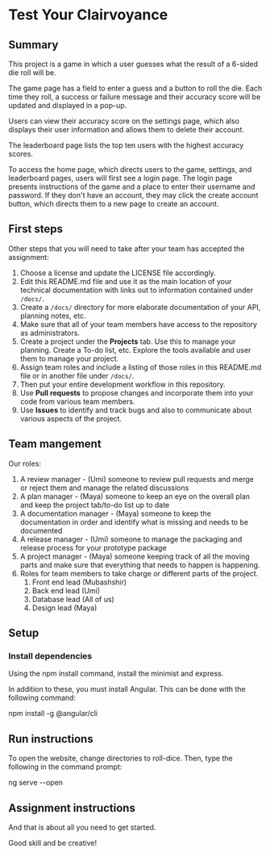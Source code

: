# Test Your Clairvoyance 

## Summary 
This project is a game in which a user guesses what the result of a 6-sided die roll will be. 

The game page has a field to enter a guess and a button to roll the die. Each time they roll,
a success or failure message and their accuracy score will be updated and displayed in a pop-up. 

Users can view their accuracy score on the settings page, which also displays their user information and allows
them to delete their account. 

The leaderboard page lists the top ten users with the highest accuracy scores. 

To access the home page, which directs users to the game, settings, and leaderboard pages, users will first see a 
login page. The login page presents instructions of the game and a place to enter their username and password. 
If they don't have an account, they may click the create account button, which directs them to a new page
to create an account. 

## First steps

Other steps that you will need to take after your team has accepted the assignment:

1. Choose a license and update the LICENSE file accordingly. 
2. Edit this README.md file and use it as the main location of your technical documentation with links out to information contained under `/docs/`.
3. Create a `/docs/` directory for more elaborate documentation of your API, planning notes, etc.
4. Make sure that all of your team members have access to the repository as administrators.
5. Create a project under the **Projects** tab. Use this to manage your planning. Create a To-do list, etc. Explore the tools available and user them to manage your project.
7. Assign team roles and include a listing of those roles in this README.md file or in another file under `/docs/`.
8. Then put your entire development workflow in this repository.
9. Use **Pull requests** to propose changes and incorporate them into your code from various team members. 
10. Use **Issues** to identify and track bugs and also to communicate about various aspects of the project.

## Team mangement
Our roles:
1. A review manager - (Umi) someone to review pull requests and merge or reject them and manage the related discussions
2. A plan manager - (Maya) someone to keep an eye on the overall plan and keep the project tab/to-do list up to date
3. A documentation manager - (Maya) someone to keep the documentation in order and identify what is missing and needs to be documented
4. A release manager - (Umi) someone to manage the packaging and release process for your prototype package
5. A project manager - (Maya) someone keeping track of all the moving parts and make sure that everything that needs to happen is happening.
5. Roles for team members to take charge or different parts of the project. 
    1. Front end lead (Mubashshir)
    2. Back end lead (Umi)
    3. Database lead (All of us)
    4. Design lead (Maya)

## Setup

### Install dependencies
Using the npm install command, install the minimist and express. 

In addition to these, you must install Angular. This can be done with the following command:

npm install -g @angular/cli

## Run instructions

To open the website, change directories to roll-dice. Then, type the following in the command prompt:

ng serve --open

## Assignment instructions

And that is about all you need to get started.

Good skill and be creative!
